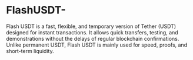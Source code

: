 # FlashUSDT-
Flash USDT is a fast, flexible, and temporary version of Tether (USDT) designed for instant transactions. It allows quick transfers, testing, and demonstrations without the delays of regular blockchain confirmations. Unlike permanent USDT, Flash USDT is mainly used for speed, proofs, and short-term liquidity.
